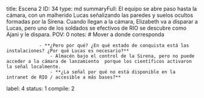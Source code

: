 title:          Escena 2
ID:             34
type:           md
summaryFull:    El equipo se abre paso hasta la cámara, con un malherido Lucas señalizando las paredes y suelos ocultos formadas por la Sirena. Cuando llegan a la cámara, Elizabeth va a disparar a Lucas, pero uno de los soldados se efectivos de RIO se descubre como Ajani y le dispara.
POV:            0
notes:          # Mover a donde corresponda
                
                - **¿Pero por qué? ¿En qué estado de conquista está las instalaciones? ¿Por qué Lucas es necesario?**
                	- Almacén bajo el control de la Sirena, pero no puede acceder a la cámara de lanzamiento  porque los científicos activaron la señal localmente.
                	- **¿La señal por qué no está disponible en la intranet de RIO / accesible a más bases?**
label:          4
status:         1
compile:        2



